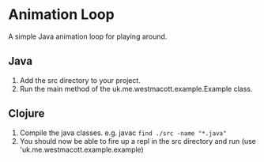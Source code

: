 
# Animation Loop

A simple Java animation loop for playing around.

## Java

1. Add the src directory to your project.
2. Run the main method of the uk.me.westmacott.example.Example class.

## Clojure

1. Compile the java classes. e.g. javac `find ./src -name "*.java"`
2. You should now be able to fire up a repl in the src directory and run (use 'uk.me.westmacott.example.example)
